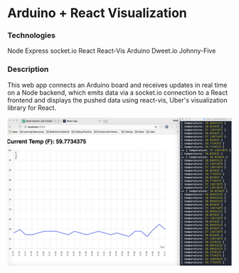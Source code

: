 # Arduino + React Visualization

### Technologies
Node
Express
socket.io
React
React-Vis
Arduino
Dweet.io
Johnny-Five

### Description
This web app connects an Arduino board and receives updates in real time on a Node backend, which emits data via a socket.io connection to a React frontend and displays the pushed data using react-vis, Uber's visualization library for React.

![app](/React+Arduino.gif?raw=true)